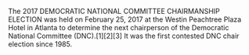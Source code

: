 The 2017 DEMOCRATIC NATIONAL COMMITTEE CHAIRMANSHIP ELECTION was held on February 25, 2017 at the Westin Peachtree Plaza Hotel in Atlanta to determine the next chairperson of the Democratic National Committee (DNC).[1][2][3] It was the first contested DNC chair election since 1985.
